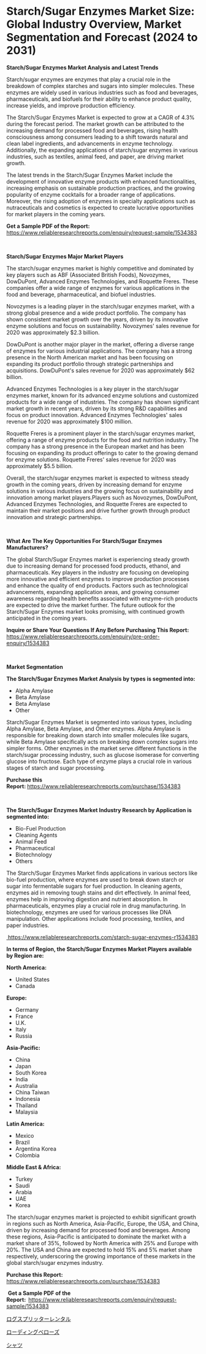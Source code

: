 <p><h1>Starch/Sugar Enzymes Market Size: Global Industry Overview, Market Segmentation and Forecast (2024 to 2031)</h1></p><p><strong>Starch/Sugar Enzymes Market Analysis and Latest Trends</strong></p>
<p><p>Starch/sugar enzymes are enzymes that play a crucial role in the breakdown of complex starches and sugars into simpler molecules. These enzymes are widely used in various industries such as food and beverages, pharmaceuticals, and biofuels for their ability to enhance product quality, increase yields, and improve production efficiency.</p><p>The Starch/Sugar Enzymes Market is expected to grow at a CAGR of 4.3% during the forecast period. The market growth can be attributed to the increasing demand for processed food and beverages, rising health consciousness among consumers leading to a shift towards natural and clean label ingredients, and advancements in enzyme technology. Additionally, the expanding applications of starch/sugar enzymes in various industries, such as textiles, animal feed, and paper, are driving market growth.</p><p>The latest trends in the Starch/Sugar Enzymes Market include the development of innovative enzyme products with enhanced functionalities, increasing emphasis on sustainable production practices, and the growing popularity of enzyme cocktails for a broader range of applications. Moreover, the rising adoption of enzymes in specialty applications such as nutraceuticals and cosmetics is expected to create lucrative opportunities for market players in the coming years.</p></p>
<p><strong>Get a Sample PDF of the Report:&nbsp;</strong> <a href="https://www.reliableresearchreports.com/enquiry/request-sample/1534383">https://www.reliableresearchreports.com/enquiry/request-sample/1534383</a></p>
<p>&nbsp;</p>
<p><strong>Starch/Sugar Enzymes Major Market Players</strong></p>
<p><p>The starch/sugar enzymes market is highly competitive and dominated by key players such as ABF (Associated British Foods), Novozymes, DowDuPont, Advanced Enzymes Technologies, and Roquette Freres. These companies offer a wide range of enzymes for various applications in the food and beverage, pharmaceutical, and biofuel industries.</p><p>Novozymes is a leading player in the starch/sugar enzymes market, with a strong global presence and a wide product portfolio. The company has shown consistent market growth over the years, driven by its innovative enzyme solutions and focus on sustainability. Novozymes' sales revenue for 2020 was approximately $2.3 billion.</p><p>DowDuPont is another major player in the market, offering a diverse range of enzymes for various industrial applications. The company has a strong presence in the North American market and has been focusing on expanding its product portfolio through strategic partnerships and acquisitions. DowDuPont's sales revenue for 2020 was approximately $62 billion.</p><p>Advanced Enzymes Technologies is a key player in the starch/sugar enzymes market, known for its advanced enzyme solutions and customized products for a wide range of industries. The company has shown significant market growth in recent years, driven by its strong R&D capabilities and focus on product innovation. Advanced Enzymes Technologies' sales revenue for 2020 was approximately $100 million.</p><p>Roquette Freres is a prominent player in the starch/sugar enzymes market, offering a range of enzyme products for the food and nutrition industry. The company has a strong presence in the European market and has been focusing on expanding its product offerings to cater to the growing demand for enzyme solutions. Roquette Freres' sales revenue for 2020 was approximately $5.5 billion.</p><p>Overall, the starch/sugar enzymes market is expected to witness steady growth in the coming years, driven by increasing demand for enzyme solutions in various industries and the growing focus on sustainability and innovation among market players.Players such as Novozymes, DowDuPont, Advanced Enzymes Technologies, and Roquette Freres are expected to maintain their market positions and drive further growth through product innovation and strategic partnerships.</p></p>
<p>&nbsp;</p>
<p><strong>What Are The Key Opportunities For Starch/Sugar Enzymes Manufacturers?</strong></p>
<p><p>The global Starch/Sugar Enzymes market is experiencing steady growth due to increasing demand for processed food products, ethanol, and pharmaceuticals. Key players in the industry are focusing on developing more innovative and efficient enzymes to improve production processes and enhance the quality of end products. Factors such as technological advancements, expanding application areas, and growing consumer awareness regarding health benefits associated with enzyme-rich products are expected to drive the market further. The future outlook for the Starch/Sugar Enzymes market looks promising, with continued growth anticipated in the coming years.</p></p>
<p><strong>Inquire or Share Your Questions If Any Before Purchasing This Report:</strong> <a href="https://www.reliableresearchreports.com/enquiry/pre-order-enquiry/1534383">https://www.reliableresearchreports.com/enquiry/pre-order-enquiry/1534383</a></p>
<p>&nbsp;</p>
<p><strong>Market Segmentation</strong></p>
<p><strong>The Starch/Sugar Enzymes Market Analysis by types is segmented into:</strong></p>
<p><ul><li>Alpha Amylase</li><li>Beta Amylase</li><li>Beta Amylase</li><li>Other</li></ul></p>
<p><p>Starch/Sugar Enzymes Market is segmented into various types, including Alpha Amylase, Beta Amylase, and Other enzymes. Alpha Amylase is responsible for breaking down starch into smaller molecules like sugars, while Beta Amylase specifically acts on breaking down complex sugars into simpler forms. Other enzymes in the market serve different functions in the starch/sugar processing industry, such as glucose isomerase for converting glucose into fructose. Each type of enzyme plays a crucial role in various stages of starch and sugar processing.</p></p>
<p><strong>Purchase this Report:&nbsp;</strong><a href="https://www.reliableresearchreports.com/purchase/1534383">https://www.reliableresearchreports.com/purchase/1534383</a></p>
<p>&nbsp;</p>
<p><strong>The Starch/Sugar Enzymes Market Industry Research by Application is segmented into:</strong></p>
<p><ul><li>Bio-Fuel Production</li><li>Cleaning Agents</li><li>Animal Feed</li><li>Pharmaceutical</li><li>Biotechnology</li><li>Others</li></ul></p>
<p><p>The Starch/Sugar Enzymes Market finds applications in various sectors like bio-fuel production, where enzymes are used to break down starch or sugar into fermentable sugars for fuel production. In cleaning agents, enzymes aid in removing tough stains and dirt effectively. In animal feed, enzymes help in improving digestion and nutrient absorption. In pharmaceuticals, enzymes play a crucial role in drug manufacturing. In biotechnology, enzymes are used for various processes like DNA manipulation. Other applications include food processing, textiles, and paper industries.</p></p>
<p><a href="https://www.reliableresearchreports.com/starch-sugar-enzymes-r1534383">&nbsp;https://www.reliableresearchreports.com/starch-sugar-enzymes-r1534383</a></p>
<p><strong>In terms of Region, the Starch/Sugar Enzymes Market Players available by Region are:</strong></p>
<p>
    <p> <strong> North America: </strong>
        <ul>
            <li>United States</li>
            <li>Canada</li>
        </ul>
        </p> 
    <p> <strong> Europe: </strong>
        <ul>
            <li>Germany</li>
            <li>France</li>
            <li>U.K.</li>
            <li>Italy</li>
            <li>Russia</li>
        </ul>
        </p> 
    <p> <strong> Asia-Pacific: </strong>
        <ul>
            <li>China</li>
            <li>Japan</li>
            <li>South Korea</li>
            <li>India</li>
            <li>Australia</li>
            <li>China Taiwan</li>
            <li>Indonesia</li>
            <li>Thailand</li>
            <li>Malaysia</li>
        </ul>
        </p> 
    <p> <strong> Latin America: </strong>
        <ul>
            <li>Mexico</li>
            <li>Brazil</li>
            <li>Argentina Korea</li>
            <li>Colombia</li>
        </ul>
        </p> 
    <p> <strong> Middle East & Africa: </strong>
        <ul>
            <li>Turkey</li>
            <li>Saudi</li>
            <li>Arabia</li>
            <li>UAE</li>
            <li>Korea</li>
        </ul>
    </p>
    </p>
<p><p>The starch/sugar enzymes market is projected to exhibit significant growth in regions such as North America, Asia-Pacific, Europe, the USA, and China, driven by increasing demand for processed food and beverages. Among these regions, Asia-Pacific is anticipated to dominate the market with a market share of 35%, followed by North America with 25% and Europe with 20%. The USA and China are expected to hold 15% and 5% market share respectively, underscoring the growing importance of these markets in the global starch/sugar enzymes industry.</p></p>
<p><strong>Purchase this Report: </strong><a href="https://www.reliableresearchreports.com/purchase/1534383">https://www.reliableresearchreports.com/purchase/1534383</a></p>
<p>&nbsp;<strong>Get a Sample PDF of the Report:&nbsp;&nbsp;</strong><a href="https://www.reliableresearchreports.com/enquiry/request-sample/1534383">https://www.reliableresearchreports.com/enquiry/request-sample/1534383</a></p>
<p><strong></strong></p>
<p><p><a href="https://medium.com/@diegomoen2016/%E3%83%AD%E3%83%83%E3%82%B0%E3%82%B9%E3%83%97%E3%83%AA%E3%83%83%E3%82%BF%E3%83%BC%E3%81%AE%E3%83%AC%E3%83%B3%E3%82%BF%E3%83%AB%E5%B8%82%E5%A0%B4%E3%81%AF-%E5%B8%82%E5%A0%B4%E3%82%B7%E3%82%A7%E3%82%A2-%E3%82%B5%E3%82%A4%E3%82%BA-2031%E5%B9%B4%E3%81%BE%E3%81%A7%E3%81%AE%E4%BA%88%E6%B8%AC%E3%81%AB%E7%84%A6%E7%82%B9%E3%82%92%E5%BD%93%E3%81%A6%E3%81%A6%E3%81%84%E3%81%BE%E3%81%99-54da311e7922">ログスプリッターレンタル</a></p><p><a href="https://medium.com/@jordanilliamson678678/%E3%83%AD%E3%83%BC%E3%83%87%E3%82%A3%E3%83%B3%E3%82%B0%E3%83%99%E3%83%AD%E3%83%BC%E3%82%BA%E5%B8%82%E5%A0%B4-%E3%82%BF%E3%82%A4%E3%83%97-%E3%82%A2%E3%83%97%E3%83%AA%E3%82%B1%E3%83%BC%E3%82%B7%E3%83%A7%E3%83%B3-%E5%9C%B0%E7%90%86%E3%81%94%E3%81%A8%E3%81%AE%E5%8C%85%E6%8B%AC%E7%9A%84%E3%81%AA%E8%A9%95%E4%BE%A1-ef553ea5110b">ローディングベローズ</a></p><p><a href="https://github.com/Sophiaard2003/Market-Research-Report-List-1/blob/main/610705919561.md">シャツ</a></p></p>